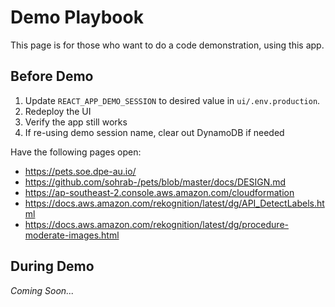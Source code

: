 Demo Playbook
===

This page is for those who want to do a code demonstration, using this app.

Before Demo
---

1. Update `REACT_APP_DEMO_SESSION` to desired value in `ui/.env.production`.
1. Redeploy the UI
1. Verify the app still works
1. If re-using demo session name, clear out DynamoDB if needed

Have the following pages open:

* https://pets.soe.dpe-au.io/
* https://github.com/sohrab-/pets/blob/master/docs/DESIGN.md
* https://ap-southeast-2.console.aws.amazon.com/cloudformation
* https://docs.aws.amazon.com/rekognition/latest/dg/API_DetectLabels.html
* https://docs.aws.amazon.com/rekognition/latest/dg/procedure-moderate-images.html

During Demo
---

_Coming Soon..._